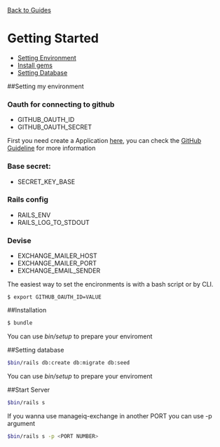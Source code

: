 [Back to Guides](../README.md)

# Getting Started

- [Setting Environment](#setting-my-environment)
- [Install gems](#installation)
- [Setting Database](#setting-database)

##Setting my environment


### Oauth for connecting to github
- GITHUB_OAUTH_ID
- GITHUB_OAUTH_SECRET


First you need create a Application [here](https://github.com/settings/applications/new), you can check the [GitHub Guideline](https://developer.github.com/apps/building-oauth-apps/creating-an-oauth-app/) for more information

### Base secret:

- SECRET_KEY_BASE

### Rails config

- RAILS_ENV
- RAILS_LOG_TO_STDOUT

### Devise
- EXCHANGE_MAILER_HOST
- EXCHANGE_MAILER_PORT
- EXCHANGE_EMAIL_SENDER

The easiest way to set the encironments is with a bash script or by CLI.

```
$ export GITHUB_OAUTH_ID=VALUE
```
##Installation


```bash
$ bundle

```
You can use *bin/setup* to prepare your enviroment 

##Setting database

```bash
$bin/rails db:create db:migrate db:seed

```
You can use *bin/setup* to prepare your enviroment 


##Start Server

```bash
$bin/rails s

```

If you wanna use manageiq-exchange in another PORT you can use -p argument

```bash
$bin/rails s -p <PORT NUMBER>

```